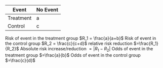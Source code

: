 | Event     | No Event |
| --------- | -------- |
| Treatment | a        |
| Control   | c        |

Risk of event in the treatment group $R_1 = \frac{a}{a+b}$
Risk of event in the control group $R_2 = \frac{c}{c+d}$
relative risk reduction $=\frac{R_1}{R_2}$
Absolute risk increase/reduction $= |R_1-R_2|$
Odds of event in the treatment group $=\frac{a}{b}$
Odds of event in the control group $=\frac{c}{d}$